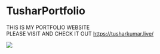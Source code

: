 # TusharPortfolio
<p align="center">

THIS IS MY PORTFOLIO WEBSITE<br>
PLEASE VISIT AND CHECK IT OUT
https://tusharkumar.live/

<img src="https://tusharkumar.live/coverpic.png">
</p>
